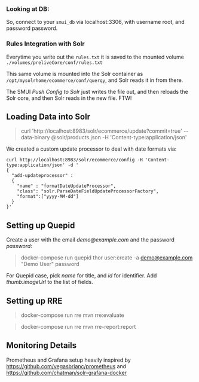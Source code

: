 ### Looking at DB:

So, connect to your `smui_db` via localhost:3306, with username root, and password password.

### Rules Integration with Solr

Everytime you write out the `rules.txt` it is saved to the mounted volume `./volumes/preliveCore/conf/rules.txt`

This same volume is mounted into the Solr container as `/opt/mysolrhome/ecommerce/conf/querqy`, and Solr
reads it in from there.

The SMUI _Push Config to Solr_ just writes the file out, and then reloads the Solr core, and then Solr reads in the new file.  FTW!

## Loading Data into Solr

> curl 'http://localhost:8983/solr/ecommerce/update?commit=true' --data-binary @solr/products.json -H 'Content-type:application/json'


We created a custom update processor to deal with date formats via:
```
curl http://localhost:8983/solr/ecommerce/config -H 'Content-type:application/json' -d '
{                                                                               
  "add-updateprocessor" :
  {
    "name" : "formatDateUpdateProcessor",
    "class": "solr.ParseDateFieldUpdateProcessorFactory",
    "format":["yyyy-MM-dd"]
  }
}'
```



## Setting up Quepid

Create a user with the email _demo@example.com_ and the password _password_:
> docker-compose run quepid thor user:create -a demo@example.com "Demo User" password

For Quepid case, pick _name_ for title, and _id_ for identifier.  Add _thumb:imageUrl_ to the list of fields.

## Setting up RRE


> docker-compose run rre mvn rre:evaluate

> docker-compose run rre mvn rre-report:report


## Monitoring Details

Prometheus and Grafana setup heavily inspired by https://github.com/vegasbrianc/prometheus and https://github.com/chatman/solr-grafana-docker
